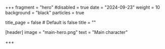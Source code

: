 +++
fragment = "hero"
#disabled = true
date = "2024-09-23"
weight = 10
background = "black"
particles = true

title_page = false # Default is false
title = ""

[header]
  image = "main-hero.png"
  text = "Main character"

+++
